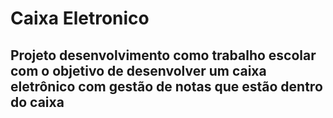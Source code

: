 # Caixa Eletronico
## Projeto desenvolvimento como trabalho escolar com o objetivo de desenvolver um caixa eletrônico com gestão de notas que estão dentro do caixa

